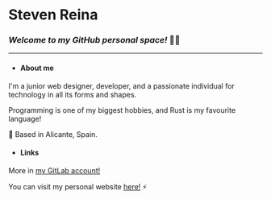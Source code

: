 
# Steven Reina

### *Welcome to my GitHub personal space!* 👨‍💻

---

- #### About me

I'm a junior web designer, developer, and a passionate individual for technology in all its forms and shapes.

Programming is one of my biggest hobbies, and Rust is my favourite language!

📍 Based in Alicante, Spain.

- #### Links

More in [my GitLab account!](https://gitlab.com/stevenreina/)

You can visit my personal website [here!](https://stevenreina.com/) ⚡️

